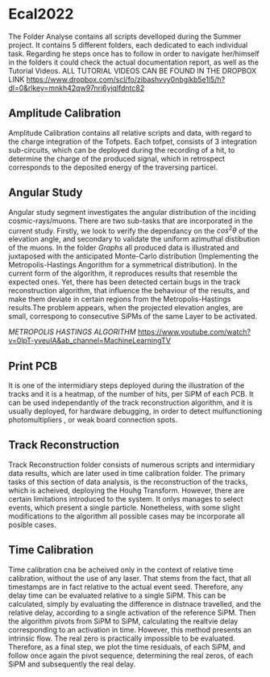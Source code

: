 # Ecal2022
The Folder Analyse contains all scripts develloped during the Summer project. It contains 5 different folders, each dedicated to each individual task. Regarding he steps 
once has to follow in order to navigate her/himself in the folders it could check the actual documentation report, as well as the Tutorial Videos. ALL TUTORIAL VIDEOS CAN BE FOUND IN THE DROPBOX LINK https://www.dropbox.com/scl/fo/zibashvvy0nbgikb5e1l5/h?dl=0&rlkey=mnkh42qw97nri6yjqlfdntc82

## Amplitude Calibration ##
Amplitude Calibration contains all relative scripts and data, with regard to the charge integration of the Tofpets. Each tofpet, consists of 3 integration sub-circuits,
which can be deployed during the recording of a hit, to determine the charge of the produced signal, which in retrospect corresponds to the deposited energy of the 
traversing particel. 

## Angular Study ##
Angular study segment investigates the angular distribution of the inciding cosmic-rays/muons. There are two sub-tasks that are incorporated in the current study. 
Firstly, we look to verify the dependancy on the $cos^2\theta$ of the elevation angle, and secondary to validate the uniform azimuthal distibution of the muons. 
In the folder *Graphs* all produced data is illustrated and juxtaposed with the anticipated Monte-Carlo distribution (Implementing the Metropolis-Hastings Angorithm
for a symmetrical distribution). In the current form of the algorithm, it reproduces results that resemble the expected ones. Yet, there has been detected certain bugs
in the track reconstruction algorithm, that influence the behaviour of the results, and make them deviate in certain regions from the Metropolis-Hastings results.The problem 
appears, when the projected elevation angles, are small, correspong to consecutive SiPMs of the same Layer to be activated. 

*METROPOLIS HASTINGS ALGORITHM* https://www.youtube.com/watch?v=0lpT-yveuIA&ab_channel=MachineLearningTV

## Print PCB ##
It is one of the intermidiary steps deployed during the illustration of the tracks and it is a heatmap, of the number of hits, per SiPM of each PCB. It can be used independantly 
of the track reconstruction algorithm, and it is usually deployed, for hardware debugging, in order to detect mulfunctioning photomultipliers , or weak board connection spots. 

## Track Reconstruction ##
Track Reconstruction folder consists of numerous scripts and intermidiary data results, which are later used in time calibration folder. The primary tasks of this section of data analysis, is the reconstruction of the tracks, which is acheived, deploying the Houhg Transform. However, there are certain limitations introduced to the system. It onlys manages to select events, which present a single particle. Nonetheless, with some slight modifications to the algorithm all possible cases may be incorporate all posible cases. 

## Time Calibration ##
Time calibration cna be acheived only in the context of relative time calibration, without the use of any laser. That stems from the fact, that all timestamps are in fact relative to the actual event seed. Therefore, any delay time can be evaluated relative to a single SiPM. This can be calculated, simply by evaluating the difference in distnace travelled, and the relative delay, according to a single activation of the reference SiPM. Then the algorithm pivots from SiPM to SiPM, calculating the realtvie delay corresponding to an activation in time. However, this method presents an intrinsic flow. The real zero is practically impossible to be evaluated. Therefore, as a final step, we plot the time residuals, of each SiPM, and follow once again the pivot sequence, determining the real zeros, of each SiPM and subsequently the real delay. 
